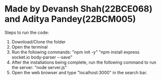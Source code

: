 # Made by Devansh Shah(22BCE068) and Aditya Pandey(22BCM005)

Steps to run the code:

1. Download/Clone the folder
2. Open the terminal
3. Run the following commands:
    "npm init -y"
    "npm install express socket.io body-parser --save"
4. After the installations being complete, run the following command to run the server: 
    "node server.js"
5. Open the web browser and type "localhost:3000" in the search bar.

